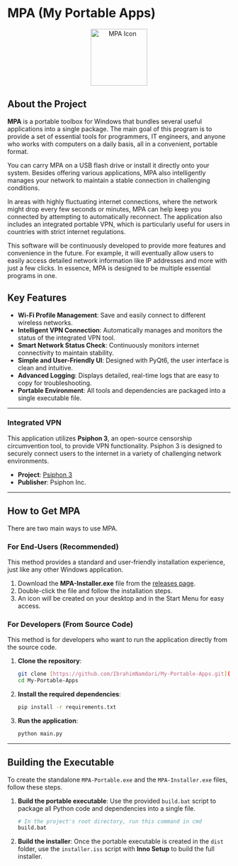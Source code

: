 # MPA (My Portable Apps)

<p align="center">
  <img src="img/mpas.ico" alt="MPA Icon" width="128" height="128">
</p>

## About the Project

**MPA** is a portable toolbox for Windows that bundles several useful applications into a single package. The main goal of this program is to provide a set of essential tools for programmers, IT engineers, and anyone who works with computers on a daily basis, all in a convenient, portable format.

You can carry MPA on a USB flash drive or install it directly onto your system. Besides offering various applications, MPA also intelligently manages your network to maintain a stable connection in challenging conditions.

In areas with highly fluctuating internet connections, where the network might drop every few seconds or minutes, MPA can help keep you connected by attempting to automatically reconnect. The application also includes an integrated portable VPN, which is particularly useful for users in countries with strict internet regulations.

This software will be continuously developed to provide more features and convenience in the future. For example, it will eventually allow users to easily access detailed network information like IP addresses and more with just a few clicks. In essence, MPA is designed to be multiple essential programs in one.

## Key Features

* **Wi-Fi Profile Management**: Save and easily connect to different wireless networks.
* **Intelligent VPN Connection**: Automatically manages and monitors the status of the integrated VPN tool.
* **Smart Network Status Check**: Continuously monitors internet connectivity to maintain stability.
* **Simple and User-Friendly UI**: Designed with PyQt6, the user interface is clean and intuitive.
* **Advanced Logging**: Displays detailed, real-time logs that are easy to copy for troubleshooting.
* **Portable Environment**: All tools and dependencies are packaged into a single executable file.

---

### Integrated VPN

This application utilizes **Psiphon 3**, an open-source censorship circumvention tool, to provide VPN functionality. Psiphon 3 is designed to securely connect users to the internet in a variety of challenging network environments.

* **Project**: [Psiphon 3](https://github.com/Psiphon-Inc/psiphon)
* **Publisher**: Psiphon Inc.

---

## How to Get MPA

There are two main ways to use MPA.

### For End-Users (Recommended)

This method provides a standard and user-friendly installation experience, just like any other Windows application.

1.  Download the **MPA-Installer.exe** file from the [releases page](https://github.com/IbrahimNamdari/My-Portable-Apps/releases).
2.  Double-click the file and follow the installation steps.
3.  An icon will be created on your desktop and in the Start Menu for easy access.

### For Developers (From Source Code)

This method is for developers who want to run the application directly from the source code.

1.  **Clone the repository**:
    ```bash
    git clone [https://github.com/IbrahimNamdari/My-Portable-Apps.git](https://github.com/IbrahimNamdari/My-Portable-Apps.git)
    cd My-Portable-Apps
    ```
2.  **Install the required dependencies**:
    ```bash
    pip install -r requirements.txt
    ```
3.  **Run the application**:
    ```bash
    python main.py
    ```

---

## Building the Executable

To create the standalone `MPA-Portable.exe` and the `MPA-Installer.exe` files, follow these steps.

1.  **Build the portable executable**: Use the provided `build.bat` script to package all Python code and dependencies into a single file.
    ```bash
    # In the project's root directory, run this command in cmd
    build.bat
    ```
2.  **Build the installer**: Once the portable executable is created in the `dist` folder, use the `installer.iss` script with **Inno Setup** to build the full installer.